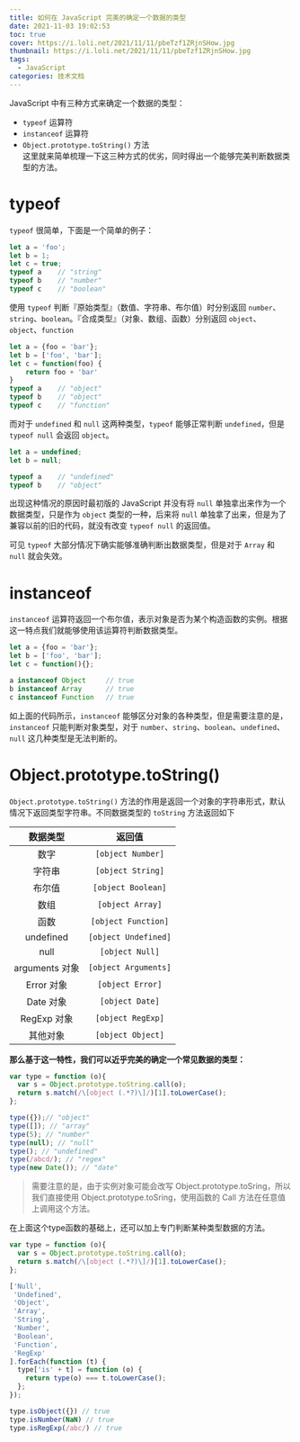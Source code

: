 ```yaml
---
title: 如何在 JavaScript 完美的确定一个数据的类型
date: 2021-11-03 19:02:53
toc: true
cover: https://i.loli.net/2021/11/11/pbeTzf1ZRjnSHow.jpg
thumbnail: https://i.loli.net/2021/11/11/pbeTzf1ZRjnSHow.jpg
tags: 
  - JavaScript
categories: 技术文档
---
```


JavaScript 中有三种方式来确定一个数据的类型：
- `typeof` 运算符
- `instanceof` 运算符
- `Object.prototype.toString()` 方法  
这里就来简单梳理一下这三种方式的优劣，同时得出一个能够完美判断数据类型的方法。
<!--more-->
# typeof
`typeof` 很简单，下面是一个简单的例子：

```javascript
let a = 'foo';
let b = 1;
let c = true;
typeof a    // "string"
typeof b    // "number"
typeof c    // "boolean"
```

使用 `typeof` 判断『原始类型』（数值、字符串、布尔值）时分别返回 `number`、`string`、`boolean`。『合成类型』（对象、数组、函数）分别返回 `object`、`object`、`function`

```javascript
let a = {foo = 'bar'};
let b = ['foo', 'bar'];
let c = function(foo) {
    return foo + 'bar'
}
typeof a    // "object"
typeof b    // "object"
typeof c    // "function"
```

而对于 `undefined` 和 `null` 这两种类型，`typeof` 能够正常判断 `undefined`，但是 `typeof null` 会返回 `object`。

```javascript
let a = undefined;
let b = null;

typeof a    // "undefined"
typeof b    // "object"
```

出现这种情况的原因时最初版的 JavaScript 并没有将 `null` 单独拿出来作为一个数据类型，只是作为 `object` 类型的一种，后来将 `null` 单独拿了出来，但是为了兼容以前的旧的代码，就没有改变 `typeof null` 的返回值。

可见 `typeof` 大部分情况下确实能够准确判断出数据类型，但是对于 `Array` 和 `null` 就会失效。

# instanceof
`instanceof` 运算符返回一个布尔值，表示对象是否为某个构造函数的实例。根据这一特点我们就能够使用该运算符判断数据类型。  

```javascript
let a = {foo = 'bar'};
let b = ['foo', 'bar'];
let c = function(){};

a instanceof Object     // true
b instanceof Array      // true
c instanceof Function   // true
```

如上面的代码所示，`instanceof` 能够区分对象的各种类型，但是需要注意的是，`instanceof` 只能判断对象类型，对于 `number`、`string`、`boolean`、`undefined`、`null` 这几种类型是无法判断的。

# Object.prototype.toString()
`Object.prototype.toString()` 方法的作用是返回一个对象的字符串形式，默认情况下返回类型字符串。不同数据类型的 `toString` 方法返回如下

|数据类型|返回值|
|:---:|:---:|
|数字|`[object Number]`|
|字符串|`[object String]`|
|布尔值|`[object Boolean]`|
|数组|`[object Array]`|
|函数|`[object Function]`|
|undefined|`[object Undefined]`|
|null|`[object Null]`|
|arguments 对象|`[object Arguments]`|
|Error 对象|`[object Error]`|
|Date 对象|`[object Date]`|
|RegExp 对象|`[object RegExp]`|
|其他对象|`[object Object]`|

**那么基于这一特性，我们可以近乎完美的确定一个常见数据的类型：**

```JavaScript
var type = function (o){
  var s = Object.prototype.toString.call(o);
  return s.match(/\[object (.*?)\]/)[1].toLowerCase();
};

type({});// "object"
type([]); // "array"
type(5); // "number"
type(null); // "null"
type(); // "undefined"
type(/abcd/); // "regex"
type(new Date()); // "date"
```
> 需要注意的是，由于实例对象可能会改写 Object.prototype.toSring，所以我们直接使用 Object.prototype.toSring，使用函数的 Call 方法在任意值上调用这个方法。


在上面这个type函数的基础上，还可以加上专门判断某种类型数据的方法。
```JavaScript
var type = function (o){
  var s = Object.prototype.toString.call(o);
  return s.match(/\[object (.*?)\]/)[1].toLowerCase();
};

['Null',
 'Undefined',
 'Object',
 'Array',
 'String',
 'Number',
 'Boolean',
 'Function',
 'RegExp'
].forEach(function (t) {
  type['is' + t] = function (o) {
    return type(o) === t.toLowerCase();
  };
});

type.isObject({}) // true
type.isNumber(NaN) // true
type.isRegExp(/abc/) // true
```


